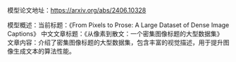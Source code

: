 模型论文地址：https://arxiv.org/abs/2406.10328

模型概述：当前标题：《From Pixels to Prose: A Large Dataset of Dense Image Captions》
中文文章标题：《从像素到散文：一个密集图像标题的大型数据集》
文章内容：介绍了密集图像标题的大型数据集，包含丰富的视觉描述，用于提升图像生成文本的算法性能。
